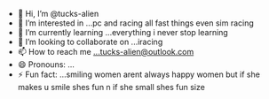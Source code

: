 - 👋 Hi, I’m @tucks-alien
- 👀 I’m interested in ...pc and racing all fast things even sim racing
- 🌱 I’m currently learning ...everything i never stop learning
- 💞️ I’m looking to collaborate on ...iracing
- 📫 How to reach me ...tucks-alien@outlook.com
- 😄 Pronouns: ...
- ⚡ Fun fact: ...smiling women arent always happy women but if she makes u smile shes fun n if she small shes fun size

<!---
tucks-alien/tucks-alien is a ✨ special ✨ repository because its `README.md` (this file) appears on your GitHub profile.
You can click the Preview link to take a look at your changes.
--->
